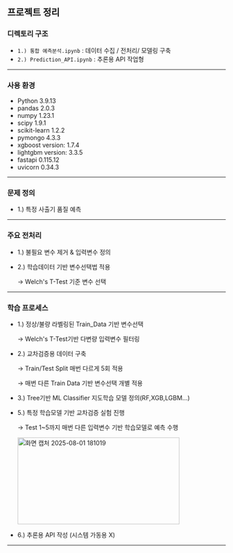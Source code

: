## 프로젝트 정리

### 디렉토리 구조
- `1.) 통합 예측분석.ipynb` : 데이터 수집 / 전처리/ 모델링 구축
- `2.) Prediction_API.ipynb` : 추론용 API 작업형 
---

### 사용 환경
- Python 3.9.13
- pandas 2.0.3
- numpy 1.23.1
- scipy 1.9.1
- scikit-learn 1.2.2
- pymongo 4.3.3
- xgboost version: 1.7.4
- lightgbm version: 3.3.5
- fastapi 0.115.12
- uvicorn 0.34.3

---

### 문제 정의
- 1.) 특정 사출기 품질 예측
---

### 주요 전처리 
  - 1.) 불필요 변수 제거 & 입력변수 정의 

  - 2.) 학습데이터 기반 변수선택법 적용

     → Welch's T-Test 기준 변수 선택 

---

### 학습 프로세스  
   - 1.) 정상/불량 라벨링된 Train_Data 기반 변수선택 

       → Welch's T-Test기반 다변량 입력변수 필터링 
     
   - 2.) 교차검증용 데이터 구축
     
       → Train/Test Split 매번 다르게 5회 적용

       → 매번 다른 Train Data 기반 변수선택 개별 적용 

   - 3.) Tree기반 ML Classifier 지도학습 모델 정의(RF,XGB,LGBM...)


   - 5.) 특정 학습모델 기반 교차검증 실험 진행

       → Test 1~5까지 매번 다른 입력변수 기반 학습모델로 예측 수행 

     <img width="373" height="200" alt="화면 캡처 2025-08-01 181019" src="https://github.com/user-attachments/assets/0a4b7d0f-f7ef-4016-9e25-1f75f0ed8878" />

   - 6.) 추론용 API 작성 (시스템 가동용 X)
     

---



    
